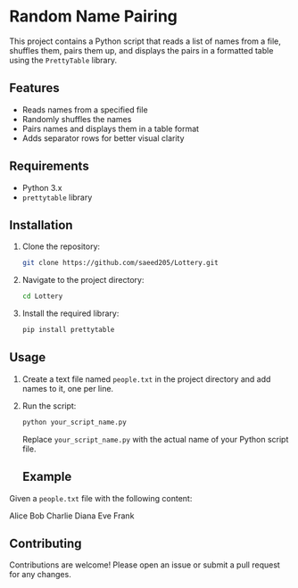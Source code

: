 # Random Name Pairing

This project contains a Python script that reads a list of names from a file, shuffles them, pairs them up, and displays the pairs in a formatted table using the `PrettyTable` library.

## Features

- Reads names from a specified file
- Randomly shuffles the names
- Pairs names and displays them in a table format
- Adds separator rows for better visual clarity

## Requirements

- Python 3.x
- `prettytable` library

## Installation

1. Clone the repository:

    ```sh
    git clone https://github.com/saeed205/Lottery.git
    ```

2. Navigate to the project directory:

    ```sh
    cd Lottery
    ```

3. Install the required library:

    ```sh
    pip install prettytable
    ```

## Usage

1. Create a text file named `people.txt` in the project directory and add names to it, one per line.

2. Run the script:

    ```sh
    python your_script_name.py
    ```

    Replace `your_script_name.py` with the actual name of your Python script file.

   ## Example

Given a `people.txt` file with the following content:

Alice
Bob
Charlie
Diana
Eve
Frank

## Contributing

Contributions are welcome! Please open an issue or submit a pull request for any changes.
